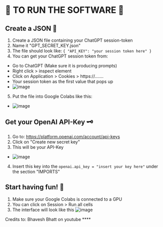 # 🤜 TO RUN THE SOFTWARE 🤛

## Create a JSON 📑
1) Create a JSON file containing your ChatGPT session-token 
2) Name it "GPT_SECRET_KEY.json"
3) The file should look like: `{ "API_KEY": "your session token here" }`
4) You can get your ChatGPT session token from:
  - Go to ChatGPT (Make sure it is producing prompts)
  - Right click > inspect element
  - Click on Application > Cookies > https://.......
  - Your session token as the first value that pops up
  - ![image](https://user-images.githubusercontent.com/80972386/227776185-74947a22-77f7-4413-b257-7ed4fa520fce.png)
5) Put the file into Google Colabs like this: 
  - ![image](https://user-images.githubusercontent.com/80972386/227776965-c8124a2b-a1a1-473d-8547-14a20ab8e7de.png)


## Get your OpenAI API-Key 🗝
1) Go to: https://platform.openai.com/account/api-keys
2) Click on "Create new secret key" 
3) This will be your API-Key
  - ![image](https://user-images.githubusercontent.com/80972386/227776824-b84abaff-c51c-4787-8130-69b47e5e71ed.png)
4) Insert this key into the `openai.api_key = "insert your key here"` under the section "IMPORTS"

## Start having fun! 🥳
1) Make sure your Google Colabs is connected to a GPU
2) You can click on Session > Run all cells 
3) The interface will look like this
![image](https://user-images.githubusercontent.com/80972386/227777114-cc3749d1-51b5-473c-95dd-cabd67055fa3.png)

Credits to: Bhavesh Bhatt on youtube ****


